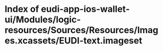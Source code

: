 # Index of eudi-app-ios-wallet-ui/Modules/logic-resources/Sources/Resources/Images.xcassets/EUDI-text.imageset
